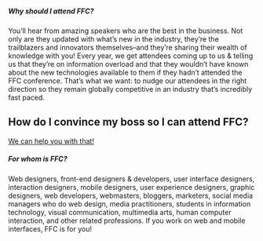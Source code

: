 ##### Why should I attend FFC?

You’ll hear from amazing speakers who are the best in the business. Not only are they updated with what’s new in the industry, they’re the trailblazers and innovators themselves–and they’re sharing their wealth of knowledge with you! Every year, we get attendees coming up to us & telling us that they’re on information overload and that they wouldn’t have known about the new technologies available to them if they hadn’t attended the FFC conference. That’s what we want: to nudge our attendees in the right direction so they remain globally competitive in an industry that’s incredibly fast paced.


## How do I convince my boss so I can attend FFC?

<a href="/convince">We can help you with that!</a>


##### For whom is FFC?

Web designers, front-end designers & developers, user interface designers, interaction designers, mobile designers, user experience designers, graphic designers, web developers, webmasters, bloggers, marketers, social media managers who do web design, media practitioners, students in information technology, visual communication, multimedia arts, human computer interaction, and other related professions. If you work on web and mobile interfaces, FFC is for you!